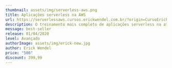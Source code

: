 ```yaml
---
thumbnail: assets/img/serverless-aws.png
title: Aplicações serverless na AWS
url: https://serverlessaws.cursos.erickwendel.com.br/?origin=CursoErickWendel
description: O treinamento mais completo de aplicações serverless na atualidade.
message: best-seller
release: 01/04/2020
level: Avançado
authorImage: assets/img/erick-new.jpg
author: Erick Wendel
price: "500"
discount: 399,99
---
```

